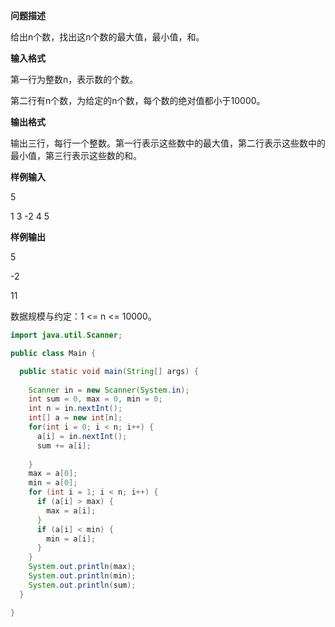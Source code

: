 **问题描述**

给出n个数，找出这n个数的最大值，最小值，和。

**输入格式**

第一行为整数n，表示数的个数。

第二行有n个数，为给定的n个数，每个数的绝对值都小于10000。

**输出格式**

输出三行，每行一个整数。第一行表示这些数中的最大值，第二行表示这些数中的最小值，第三行表示这些数的和。

**样例输入**

5

1 3 -2 4 5

**样例输出**

5

-2

11

数据规模与约定：1 <= n <= 10000。



```java
import java.util.Scanner;

public class Main {

  public static void main(String[] args) {
    
    Scanner in = new Scanner(System.in);
    int sum = 0, max = 0, min = 0;
    int n = in.nextInt();
    int[] a = new int[n];
    for(int i = 0; i < n; i++) {
      a[i] = in.nextInt();
      sum += a[i];
      
    }
    max = a[0];
    min = a[0];
    for (int i = 1; i < n; i++) {
      if (a[i] > max) {
        max = a[i];
      }
      if (a[i] < min) {
        min = a[i];
      }
    }
    System.out.println(max);
    System.out.println(min);
    System.out.println(sum);
  }

}
```